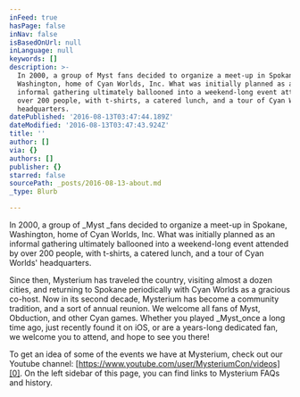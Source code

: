 ```yaml
---
inFeed: true
hasPage: false
inNav: false
isBasedOnUrl: null
inLanguage: null
keywords: []
description: >-
  In 2000, a group of Myst fans decided to organize a meet-up in Spokane,
  Washington, home of Cyan Worlds, Inc. What was initially planned as an
  informal gathering ultimately ballooned into a weekend-long event attended by
  over 200 people, with t-shirts, a catered lunch, and a tour of Cyan Worlds’
  headquarters.
datePublished: '2016-08-13T03:47:44.189Z'
dateModified: '2016-08-13T03:47:43.924Z'
title: ''
author: []
via: {}
authors: []
publisher: {}
starred: false
sourcePath: _posts/2016-08-13-about.md
_type: Blurb

---
```

In 2000, a group of _Myst _fans decided to organize a meet-up in Spokane, Washington, home of Cyan Worlds, Inc. What was initially planned as an informal gathering ultimately ballooned into a weekend-long event attended by over 200 people, with t-shirts, a catered lunch, and a tour of Cyan Worlds' headquarters.

Since then, Mysterium has traveled the country, visiting almost a dozen cities, and returning to Spokane periodically with Cyan Worlds as a gracious co-host. Now in its second decade, Mysterium has become a community tradition, and a sort of annual reunion. We welcome all fans of Myst, Obduction, and other Cyan games. Whether you played _Myst_once a long time ago, just recently found it on iOS, or are a years-long dedicated fan, we welcome you to attend, and hope to see you there!

To get an idea of some of the events we have at Mysterium, check out our Youtube channel: [https://www.youtube.com/user/MysteriumCon/videos][0]. On the left sidebar of this page, you can find links to Mysterium FAQs and history.

[0]: https://www.youtube.com/user/MysteriumCon/videos